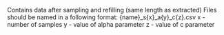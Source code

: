 Contains data after sampling and refilling (same length as extracted)
Files should be named in a following format:
{name}_s{x}_a{y}_c{z}.csv
x - number of samples
y - value of alpha parameter
z - value of  c parameter